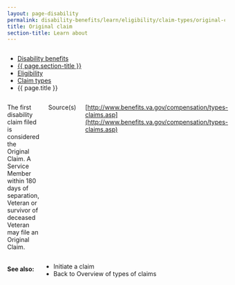 ```yaml
---
layout: page-disability
permalink: disability-benefits/learn/eligibility/claim-types/original-claim/index.html
title: Original claim
section-title: Learn about
---
```


<div class="splash" markdown="0">
<div class="row" markdown="0">
<div class="small-12 columns" markdown="0">

<ul class="breadcrumbs" role="menubar" aria-label="Primary">
<li class="parent"><a href="{{ site.url }}/disability-benefits/">Disability benefits</a></li>
<li class="parent"><a href="{{ site.url }}/disability-benefits/learn/">{{ page.section-title }}</a></li>
<li class="parent"><a href="{{ site.url }}/disability-benefits/learn/eligibility/">Eligibility</a></li>
<li class="parent"><a href="{{ site.url }}/disability-benefits/learn/eligibility/claim-types">Claim types</a></li>
<li class="active">{{ page.title }}</li>
</ul>

</div>
</div>
</div>

<div class="main" role="main" markdown="0">
<div class="section one" markdown="0">
<div class="primary" markdown="0">
<div class="row" markdown="0">
<div class="small-12 columns" markdown="1">

The first disability claim filed is considered the Original Claim.  A Service Member within 180 days of separation, Veteran or survivor of deceased Veteran may file an Original Claim.

Source(s)

[http://www.benefits.va.gov/compensation/types-claims.asp](http://www.benefits.va.gov/compensation/types-claims.asp)


</div>
</div>
</div>
</div>

<div class="section secondary" markdown="0">
<div class="row" markdown="0">
<div class="small-12 columns" markdown="1">

#### See also:

- Initiate a claim
- Back to Overview of types of claims


</div>
</div>
</div>


</div>
